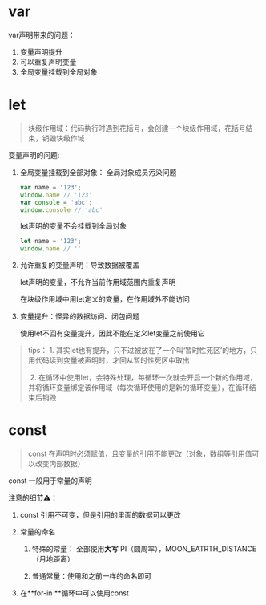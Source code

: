 # var 

var声明带来的问题：

1. 变量声明提升
2. 可以重复声明变量
3. 全局变量挂载到全局对象

# let

>  块级作用域：代码执行时遇到花括号，会创建一个块级作用域，花括号结束，销毁块级作域

变量声明的问题:

1. 全局变量挂载到全部对象： 全局对象成员污染问题

   ```js
   var name = '123';
   window.name // '123'
   var console = 'abc';
   window.console // 'abc'
   ```

   let声明的变量不会挂载到全局对象

   ```js
   let name = '123';
   window.name // ''
   ```

2. 允许重复的变量声明：导致数据被覆盖

   let声明的变量，不允许当前作用域范围内重复声明

   在块级作用域中用let定义的变量，在作用域外不能访问

3. 变量提升：怪异的数据访问、闭包问题

   使用let不回有变量提升，因此不能在定义let变量之前使用它

> tips： 1. 其实let也有提升，只不过被放在了一个叫‘暂时性死区’的地方，只用代码读到变量被声明时，才回从暂时性死区中取出
>
> ​			2. 在循环中使用let，会特殊处理，每循环一次就会开启一个新的作用域，并将循环变量绑定该作用域（每次循环使用的是新的循环变量），在循环结束后销毁

# const

>  const 在声明时必须赋值，且变量的引用不能更改（对象，数组等引用值可以改变内部数据）

const 一般用于常量的声明

注意的细节⚠️：

1. const 引用不可变，但是引用的里面的数据可以更改

2. 常量的命名

   1. 特殊的常量： 全部使用**大写** PI（圆周率），MOON_EATRTH_DISTANCE（月地距离）

   2. 普通常量：使用和之前一样的命名即可

3. 在**for-in **循环中可以使用const



